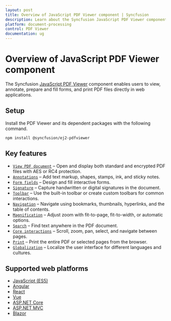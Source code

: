 ```yaml
---
layout: post
title: Overview of JavaScript PDF Viewer component | Syncfusion
description: Learn about the Syncfusion JavaScript PDF Viewer component, its key capabilities, and supported platforms.
platform: document-processing
control: PDF Viewer
documentation: ug
---
```


# Overview of JavaScript PDF Viewer component

The Syncfusion [JavaScript PDF Viewer](https://www.syncfusion.com/pdf-viewer-sdk) component enables users to view, annotate, prepare and fill forms, and print PDF files directly in web applications.

## Setup

Install the PDF Viewer and its dependent packages with the following command.

```
npm install @syncfusion/ej2-pdfviewer
```
## Key features

* [`View PDF document`](https://help.syncfusion.com/document-processing/pdf/pdf-viewer/javascript-es5/getting-started) – Open and display both standard and encrypted PDF files with AES or RC4 protection.
* [`Annotations`](https://help.syncfusion.com/document-processing/pdf/pdf-viewer/javascript-es5/annotation/text-markup-annotation) – Add text markup, shapes, stamps, ink, and sticky notes.
* [`Form fields`](https://help.syncfusion.com/document-processing/pdf/pdf-viewer/javascript-es5/form-designer/create-fillable-pdf-forms/create-programmatically) – Design and fill interactive forms.
* [`Signature`](https://help.syncfusion.com/document-processing/pdf/pdf-viewer/javascript-es5/handwritten-signature) – Capture handwritten or digital signatures in the document.
* [`Toolbar`](https://help.syncfusion.com/document-processing/pdf/pdf-viewer/javascript-es5/toolbar) – Use the built-in toolbar or create custom toolbars for common interactions.
* [`Navigation`](https://help.syncfusion.com/document-processing/pdf/pdf-viewer/javascript-es5/navigation) – Navigate using bookmarks, thumbnails, hyperlinks, and the table of contents.
* [`Magnification`](https://help.syncfusion.com/document-processing/pdf/pdf-viewer/javascript-es5/magnification) – Adjust zoom with fit-to-page, fit-to-width, or automatic options.
* [`Search`](https://help.syncfusion.com/document-processing/pdf/pdf-viewer/javascript-es5/text-search) – Find text anywhere in the PDF document.
* [`Core interactions`](https://help.syncfusion.com/document-processing/pdf/pdf-viewer/javascript-es5/interaction-mode) – Scroll, zoom, pan, select, and navigate between pages.
* [`Print`](https://help.syncfusion.com/document-processing/pdf/pdf-viewer/javascript-es5/print) – Print the entire PDF or selected pages from the browser.
* [`Globalization`](https://help.syncfusion.com/document-processing/pdf/pdf-viewer/javascript-es5/globalization) – Localize the user interface for different languages and cultures.

## Supported web platforms

* [JavaScript (ES5)](https://help.syncfusion.com/document-processing/pdf/pdf-viewer/javascript-es6/getting-started)
* [Angular](https://help.syncfusion.com/document-processing/pdf/pdf-viewer/angular/getting-started)
* [React](https://help.syncfusion.com/document-processing/pdf/pdf-viewer/react/getting-started)
* [Vue](https://help.syncfusion.com/document-processing/pdf/pdf-viewer/vue/getting-started)
* [ASP.NET Core](https://help.syncfusion.com/document-processing/pdf/pdf-viewer/asp-net-core/getting-started)
* [ASP.NET MVC](https://help.syncfusion.com/document-processing/pdf/pdf-viewer/asp-net-mvc/getting-started)
* [Blazor](https://help.syncfusion.com/document-processing/pdf/pdf-viewer/blazor/overview)